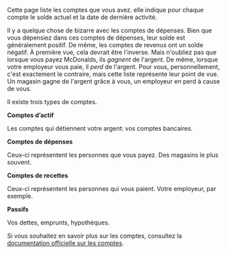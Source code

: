 Cette page liste les comptes que vous avez. elle indique pour chaque compte le solde actuel et la date de dernière activité.

Il y a quelque chose de bizarre avec les comptes de dépenses. Bien que vous dépensiez dans ces comptes de dépenses, leur solde est généralement positif. De même, les comptes de revenus ont un solde négatif. À première vue, cela devrait être l'inverse. Mais n'oubliez pas que lorsque vous payez McDonalds, ils *gagnent* de l'argent. De même, lorsque votre employeur vous paie, il *perd* de l'argent. Pour vous, personnellement, c'est exactement le contraire, mais cette liste représente leur point de vue. Un magasin gagne de l'argent grâce à vous, un employeur en perd à cause de vous.

Il existe trois types de comptes.

**Comptes d’actif**

Les comptes qui détiennent votre argent: vos comptes bancaires.

**Comptes de dépenses**

Ceux-ci représentent les personnes que vous payez. Des magasins le plus souvent.

**Comptes de recettes**

Ceux-ci représentent les personnes qui vous paient. Votre employeur, par exemple.

**Passifs**

Vos dettes, emprunts, hypothèques.

Si vous souhaitez en savoir plus sur les comptes, consultez la [documentation officielle sur les comptes](https://docs.firefly-iii.org/concepts/accounts).